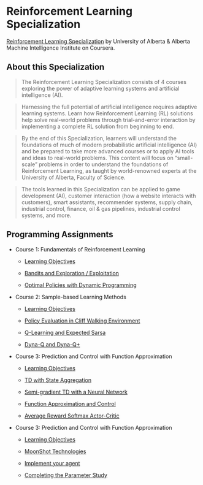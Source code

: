 # Reinforcement Learning Specialization

[Reinforcement Learning Specialization](https://www.coursera.org/specializations/reinforcement-learning) by University of Alberta & Alberta Machine Intelligence Institute on Coursera.

## About this Specialization

> The Reinforcement Learning Specialization consists of 4 courses exploring the power of adaptive learning systems and artificial intelligence (AI).

> Harnessing the full potential of artificial intelligence requires adaptive learning systems. Learn how Reinforcement Learning (RL) solutions help solve real-world problems through trial-and-error interaction by implementing a complete RL solution from beginning to end.

> By the end of this Specialization, learners will understand the foundations of much of modern probabilistic artificial intelligence (AI) and be prepared to take more advanced courses or to apply AI tools and ideas to real-world problems. This content will focus on “small-scale” problems in order to understand the foundations of Reinforcement Learning, as taught by world-renowned experts at the University of Alberta, Faculty of Science.

> The tools learned in this Specialization can be applied to game development (AI), customer interaction (how a website interacts with customers), smart assistants, recommender systems, supply chain, industrial control, finance, oil & gas pipelines, industrial control systems, and more.

## Programming Assignments

- Course 1: Fundamentals of Reinforcement Learning

  - [Learning Objectives](https://github.com/LucasBoTang/Coursera_Reinforcement_Learning/blob/master/01Fundamentals_of_Reinforcement_Learning/Course1_Learning_Objectives.pdf)

  - [Bandits and Exploration / Exploitation](https://github.com/LucasBoTang/Coursera_Reinforcement_Learning/blob/master/01Fundamentals_of_Reinforcement_Learning/01Bandits_and_Exploration_vs_Exploitation.ipynb)
  
  - [Optimal Policies with Dynamic Programming](https://github.com/LucasBoTang/Coursera_Reinforcement_Learning/blob/master/01Fundamentals_of_Reinforcement_Learning/02Optimal_Policies_with_Dynamic_Programming.ipynb)

- Course 2: Sample-based Learning Methods

  - [Learning Objectives](https://github.com/LucasBoTang/Coursera_Reinforcement_Learning/blob/master/02Sample-based_Learning_Methods/Course2_Learning_Objectives.pdf)
  
  - [Policy Evaluation in Cliff Walking Environment](https://github.com/LucasBoTang/Coursera_Reinforcement_Learning/blob/master/02Sample-based_Learning_Methods/01Policy_Evaluation_with_Temporal_Difference_Learning.ipynb)
  
  - [Q-Learning and Expected Sarsa](https://github.com/LucasBoTang/Coursera_Reinforcement_Learning/blob/master/02Sample-based_Learning_Methods/02Q-Learning_and_Expected_Sarsa.ipynb)
  
  - [Dyna-Q and Dyna-Q+](https://github.com/LucasBoTang/Coursera_Reinforcement_Learning/blob/master/02Sample-based_Learning_Methods/03Dyna-Q%20_and_Dyna-Q%2B.ipynb)

- Course 3: Prediction and Control with Function Approximation

  - [Learning Objectives](https://github.com/LucasBoTang/Coursera_Reinforcement_Learning/blob/master/03Prediction_and_Control_with_Function_Approximation/Course3_Learning_Objectives.pdf)
  
  - [TD with State Aggregation](https://github.com/LucasBoTang/Coursera_Reinforcement_Learning/blob/master/03Prediction_and_Control_with_Function_Approximation/01Semi-gradient_TD(0)_with_State_Aggregation.ipynb)
  
  - [Semi-gradient TD with a Neural Network](https://github.com/LucasBoTang/Coursera_Reinforcement_Learning/blob/master/03Prediction_and_Control_with_Function_Approximation/02Semi-gradient_TD_with_a_Neural_Network.ipynb)
  
  - [Function Approximation and Control](https://github.com/LucasBoTang/Coursera_Reinforcement_Learning/blob/master/03Prediction_and_Control_with_Function_Approximation/03Function_Approximation_and_Control.ipynb)
  
  - [Average Reward Softmax Actor-Critic](https://github.com/LucasBoTang/Coursera_Reinforcement_Learning/blob/master/03Prediction_and_Control_with_Function_Approximation/04Average_Reward_Softmax_Actor-Critic.ipynb)

- Course 3: Prediction and Control with Function Approximation

  - [Learning Objectives](https://github.com/LucasBoTang/Coursera_Reinforcement_Learning/blob/master/04A_Complete_Reinforcement_Learning_System/Course4_Learning_Objectives.pdf)
  
  - [MoonShot Technologies](https://github.com/LucasBoTang/Coursera_Reinforcement_Learning/blob/master/04A_Complete_Reinforcement_Learning_System/01MoonShot_Technologies.ipynb)

  - [Implement your agent](https://github.com/LucasBoTang/Coursera_Reinforcement_Learning/blob/master/04A_Complete_Reinforcement_Learning_System/02Implement_your_agent.ipynb)
  
  - [Completing the Parameter Study](https://github.com/LucasBoTang/Coursera_Reinforcement_Learning/blob/master/04A_Complete_Reinforcement_Learning_System/03Completing_the_Parameter_Study.ipynb)
  
